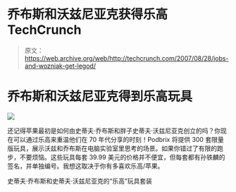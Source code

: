 # 乔布斯和沃兹尼亚克获得乐高 TechCrunch

> 原文：<https://web.archive.org/web/http://techcrunch.com/2007/08/28/jobs-and-wozniak-get-legod/>

# 乔布斯和沃兹尼亚克得到乐高玩具

![](img/699c1cae93c5ee30a30b8362b5a7141a.png)

还记得苹果最初是如何由史蒂夫·乔布斯和胖子史蒂夫·沃兹尼亚克创立的吗？你现在可以通过乐高来重温他们在 70 年代分享的时刻！Podbrix 将提供 300 套限量版玩具，展示沃兹和乔布斯在电脑实验室里思考的场景。如果你错过了有限的跑步，不要烦恼。这些玩具每套 39.99 美元的价格并不便宜，但每套都有孙铁麟的签名，并单独编号。我想这取决于你有多喜欢乐高/苹果。

史蒂夫·乔布斯和史蒂夫·沃兹尼亚克的“乐高”玩具套装